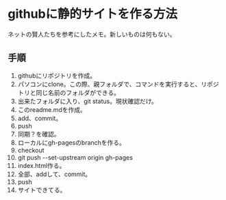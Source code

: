 githubに静的サイトを作る方法
=================

ネットの賢人たちを参考にしたメモ。新しいものは何もない。

手順
----

1. githubにリポジトリを作成。
2. パソコンにclone。この際、親フォルダで、コマンドを実行すると、リポジトリと同じ名前のフォルダができる。
3. 出来たフォルダに入り、git status。現状確認だけ。
4. このreadme.mdを作成。
5. add、commit。
6. push
7. 同期？を確認。
8. ローカルにgh-pagesのbranchを作る。
9. checkout
10. git push --set-upstream origin gh-pages
11. index.html作る。
12. 全部、addして、commit。
13. push
14. サイトできてる。